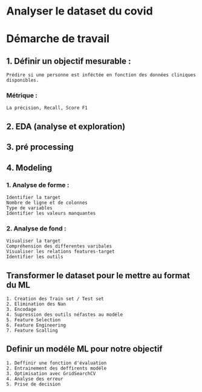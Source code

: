 # Analyser le dataset du covid

# Démarche de travail

## 1. Définir un objectif mesurable : 
    Prédire si une personne est inféctée en fonction des données cliniques disponibles.
### Métrique :
    La précision, Recall, Score F1

## 2. EDA (analyse et exploration)

## 3. pré processing

## 4. Modeling

### 1. Analyse de forme : 
    Identifier la target
    Nombre de ligne et de colonnes
    Type de variables 
    Identifier les valeurs manquantes

### 2. Analyse de fond :
    Visualiser la target 
    Compréhension des differentes varibales
    Visualiser les relations features-target 
    Identifier les outils

## Transformer le dataset pour le mettre au format du ML
    1. Creation des Train set / Test set
    2. Elimination des Nan
    3. Encodage
    4. Supression des outils néfastes au modéle
    5. Feature Selection
    6. Feature Engineering
    7. Feature Scalling

## Definir un modéle ML pour notre objectif
    1. Deffinir une fonction d'évaluation
    2. Entrainement des deffirents modéle
    3. Optimisation avec GridSearchCV
    4. Analyse des erreur
    5. Prise de decision
